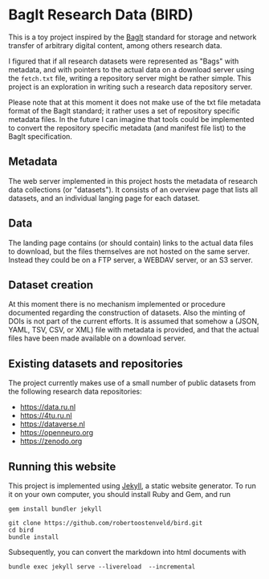 # BagIt Research Data (BIRD)

This is a toy project inspired by the
[BagIt](https://en.wikipedia.org/wiki/BagIt) standard for storage
and network transfer of arbitrary digital content, among others
research data.

I figured that if all research datasets were represented as "Bags"
with metadata, and with pointers to the actual data on a download
server using the `fetch.txt` file, writing a repository server might
be rather simple. This project is an exploration in writing such a
research data repository server.

Please note that at this moment it does not make use of the txt file
metadata format of the BagIt standard; it rather uses a set of repository
specific metadata files. In the future I can imagine that tools could be
implemented to convert the repository specific metadata (and manifest
file list) to the BagIt specification.

## Metadata

The web server implemented in this project hosts the metadata of
research data collections (or "datasets"). It consists of an overview
page that lists all datasets, and an individual langing page for
each dataset.

## Data

The landing page contains (or should contain) links to the actual
data files to download, but the files themselves are not hosted on
the same server. Instead they could be on a FTP server, a WEBDAV
server, or an S3 server.

## Dataset creation

At this moment there is no mechanism implemented or procedure
documented regarding the construction of datasets. Also the minting
of DOIs is not part of the current efforts. It is assumed that
somehow a (JSON, YAML, TSV, CSV, or XML) file with metadata is
provided, and that the actual files have been made available on a
download server.

## Existing datasets and repositories

The project currently makes use of a small number of public datasets
from the following research data repositories:

- <https://data.ru.nl>
- <https://4tu.ru.nl>
- <https://dataverse.nl>
- <https://openneuro.org>
- <https://zenodo.org>

## Running this website

This project is implemented using [Jekyll](http://jekyllrb.com/),
a static website generator. To run it on your own computer, you
should install Ruby and Gem, and run

    gem install bundler jekyll

    git clone https://github.com/robertoostenveld/bird.git
    cd bird
    bundle install

Subsequently, you can convert the markdown into html documents with

    bundle exec jekyll serve --livereload  --incremental
